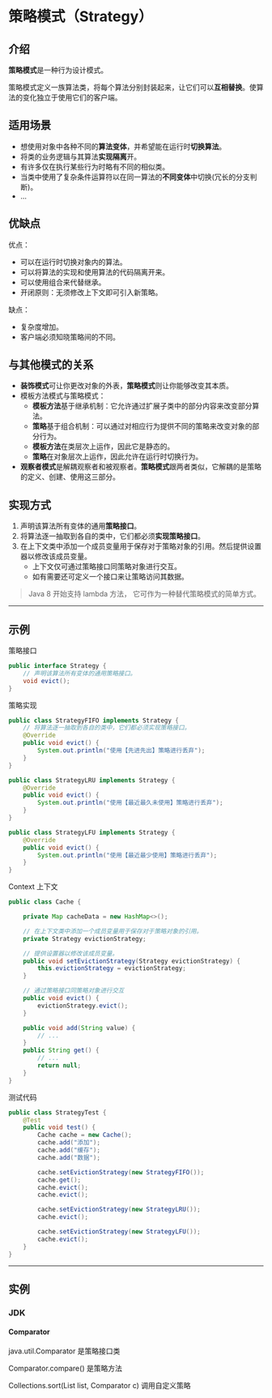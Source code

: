# 策略模式（Strategy）

## 介绍

**策略模式**是一种行为设计模式。

策略模式定义一族算法类，将每个算法分别封装起来，让它们可以**互相替换**。使算法的变化独立于使用它们的客户端。

## 适用场景

- 想使用对象中各种不同的**算法变体**，并希望能在运行时**切换算法**。
- 将类的业务逻辑与其算法**实现隔离**开。
- 有许多仅在执行某些行为时略有不同的相似类。
- 当类中使用了复杂条件运算符以在同一算法的**不同变体**中切换(冗长的分支判断)。
- ...

## 优缺点

优点：

- 可以在运行时切换对象内的算法。
- 可以将算法的实现和使用算法的代码隔离开来。
- 可以使用组合来代替继承。
- 开闭原则：无须修改上下文即可引入新策略。

缺点：

- 复杂度增加。
- 客户端必须知晓策略间的不同。

## 与其他模式的关系

- **装饰模式**可让你更改对象的外表，**策略模式**则让你能够改变其本质。
- 模板方法模式与策略模式：
    - **模板方法**基于继承机制：它允许通过扩展子类中的部分内容来改变部分算法。
    - **策略**基于组合机制：可以通过对相应行为提供不同的策略来改变对象的部分行为。
    - **模板方法**在类层次上运作，因此它是静态的。
    - **策略**在对象层次上运作，因此允许在运行时切换行为。
- **观察者模式**是解耦观察者和被观察者。**策略模式**跟两者类似，它解耦的是策略的定义、创建、使用这三部分。

## 实现方式

1. 声明该算法所有变体的通用**策略接口**。
2. 将算法逐一抽取到各自的类中，它们都必须**实现策略接口**。
3. 在上下文类中添加一个成员变量用于保存对于策略对象的引用。然后提供设置器以修改该成员变量。
   - 上下文仅可通过策略接口同策略对象进行交互。
   - 如有需要还可定义一个接口来让策略访问其数据。

> Java 8 开始支持 lambda 方法， 它可作为一种替代策略模式的简单方式。

--- 

## 示例

策略接口

```java
public interface Strategy {
    // 声明该算法所有变体的通用策略接口。
    void evict();
}
```

策略实现

```java
public class StrategyFIFO implements Strategy {
    // 将算法逐一抽取到各自的类中，它们都必须实现策略接口。
    @Override
    public void evict() {
        System.out.println("使用【先进先出】策略进行丢弃");
    }
}

public class StrategyLRU implements Strategy {
    @Override
    public void evict() {
        System.out.println("使用【最近最久未使用】策略进行丢弃");
    }
}

public class StrategyLFU implements Strategy {
    @Override
    public void evict() {
        System.out.println("使用【最近最少使用】策略进行丢弃");
    }
}
```

Context 上下文

```java
public class Cache {

    private Map cacheData = new HashMap<>();

    // 在上下文类中添加一个成员变量用于保存对于策略对象的引用。
    private Strategy evictionStrategy;

    // 提供设置器以修改该成员变量。
    public void setEvictionStrategy(Strategy evictionStrategy) {
        this.evictionStrategy = evictionStrategy;
    }

    // 通过策略接口同策略对象进行交互
    public void evict() {
        evictionStrategy.evict();
    }

    public void add(String value) {
        // ...
    }
    public String get() {
        // ...
        return null;
    }
}
```

测试代码

```java
public class StrategyTest {
    @Test
    public void test() {
        Cache cache = new Cache();
        cache.add("添加");
        cache.add("缓存");
        cache.add("数据");

        cache.setEvictionStrategy(new StrategyFIFO());
        cache.get();
        cache.evict();
        cache.evict();

        cache.setEvictionStrategy(new StrategyLRU());
        cache.evict();

        cache.setEvictionStrategy(new StrategyLFU());
        cache.evict();
    }
}
```

--- 

## 实例

### JDK

#### Comparator

java.util.Comparator 是策略接口类

Comparator.compare() 是策略方法

Collections.sort(List list, Comparator c) 调用自定义策略



